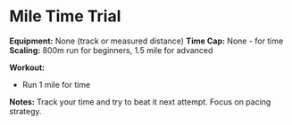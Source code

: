 # Mile Time Trial

**Equipment:** None (track or measured distance)
**Time Cap:** None - for time
**Scaling:** 800m run for beginners, 1.5 mile for advanced

**Workout:**
- Run 1 mile for time

**Notes:** Track your time and try to beat it next attempt. Focus on pacing strategy.